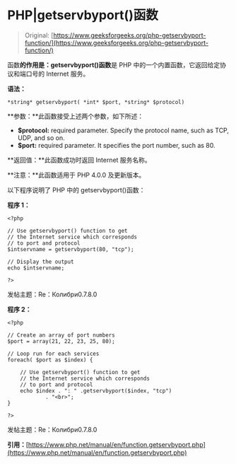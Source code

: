# PHP|getservbyport()函数

> Original: [https://www.geeksforgeeks.org/php-getservbyport-function/](https://www.geeksforgeeks.org/php-getservbyport-function/)

函数**的作用是：getservbyport()函数**是 PHP 中的一个内置函数，它返回给定协议和端口号的 Internet 服务。

**语法：**

```
*string* getservbyport( *int* $port, *string* $protocol)
```

**参数：**此函数接受上述两个参数，如下所述：

*   **$protocol:** required parameter. Specify the protocol name, such as TCP, UDP, and so on.
*   **$port:** required parameter. It specifies the port number, such as 80.

**返回值：**此函数成功时返回 Internet 服务名称。

**注意：**此函数适用于 PHP 4.0.0 及更新版本。

以下程序说明了 PHP 中的 getservbyport()函数：

**程序 1：**

```
<?php

// Use getservbyport() function to get
// the Internet service which corresponds
// to port and protocol
$intservname = getservbyport(80, "tcp");

// Display the output
echo $intservname;

?>
```

发帖主题：Re：Колибри0.7.8.0

**程序 2：**

```
<?php

// Create an array of port numbers
$port = array(21, 22, 23, 25, 80);

// Loop run for each services
foreach( $port as $index) {

    // Use getservbyport() function to get
    // the Internet service which corresponds
    // to port and protocol
    echo $index . ": " .getservbyport($index, "tcp")
            . "<br>";
}

?>
```

发帖主题：Re：Колибри0.7.8.0

**引用：**[https://www.php.net/manual/en/function.getservbyport.php](https://www.php.net/manual/en/function.getservbyport.php)